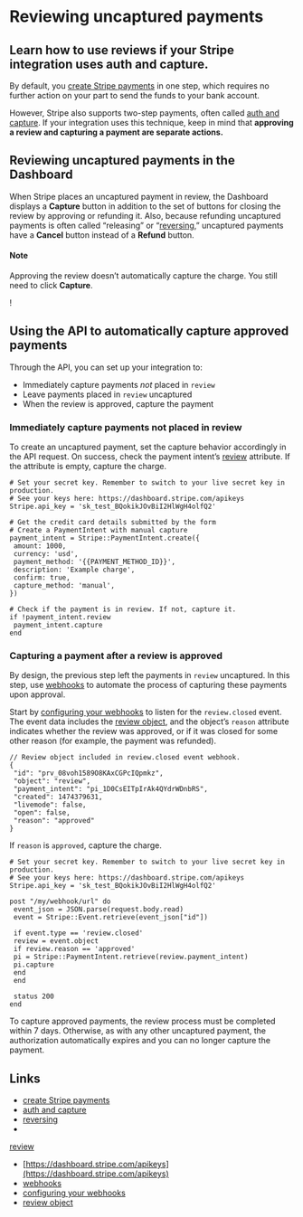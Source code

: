 # Reviewing uncaptured payments

## Learn how to use reviews if your Stripe integration uses auth and capture.

By default, you [create Stripe
payments](https://docs.stripe.com/payments/accept-a-payment) in one step, which
requires no further action on your part to send the funds to your bank account.

However, Stripe also supports two-step payments, often called [auth and
capture](https://support.stripe.com/questions/does-stripe-support-authorize-and-capture).
If your integration uses this technique, keep in mind that **approving a review
and capturing a payment are separate actions.**

## Reviewing uncaptured payments in the Dashboard

When Stripe places an uncaptured payment in review, the Dashboard displays a
**Capture** button in addition to the set of buttons for closing the review by
approving or refunding it. Also, because refunding uncaptured payments is often
called “releasing” or
“[reversing](https://docs.stripe.com/refunds#refund-requests),” uncaptured
payments have a **Cancel** button instead of a **Refund** button.

#### Note

Approving the review doesn’t automatically capture the charge. You still need to
click **Capture**.

!

## Using the API to automatically capture approved payments

Through the API, you can set up your integration to:

- Immediately capture payments *not* placed in `review`
- Leave payments placed in `review` uncaptured
- When the review is approved, capture the payment

### Immediately capture payments not placed in review

To create an uncaptured payment, set the capture behavior accordingly in the API
request. On success, check the payment intent’s
[review](https://docs.stripe.com/api/payment_intents/object#payment_intent_object-review)
attribute. If the attribute is empty, capture the charge.

```
# Set your secret key. Remember to switch to your live secret key in production.
# See your keys here: https://dashboard.stripe.com/apikeys
Stripe.api_key = 'sk_test_BQokikJOvBiI2HlWgH4olfQ2'

# Get the credit card details submitted by the form
# Create a PaymentIntent with manual capture
payment_intent = Stripe::PaymentIntent.create({
 amount: 1000,
 currency: 'usd',
 payment_method: '{{PAYMENT_METHOD_ID}}',
 description: 'Example charge',
 confirm: true,
 capture_method: 'manual',
})

# Check if the payment is in review. If not, capture it.
if !payment_intent.review
 payment_intent.capture
end
```

### Capturing a payment after a review is approved

By design, the previous step left the payments in `review` uncaptured. In this
step, use [webhooks](https://docs.stripe.com/webhooks) to automate the process
of capturing these payments upon approval.

Start by [configuring your
webhooks](https://docs.stripe.com/webhooks#register-webhook) to listen for the
`review.closed` event. The event data includes the [review
object](https://docs.stripe.com/api#review_object), and the object’s `reason`
attribute indicates whether the review was approved, or if it was closed for
some other reason (for example, the payment was refunded).

```
// Review object included in review.closed event webhook.
{
 "id": "prv_08voh1589O8KAxCGPcIQpmkz",
 "object": "review",
 "payment_intent": "pi_1D0CsEITpIrAk4QYdrWDnbRS",
 "created": 1474379631,
 "livemode": false,
 "open": false,
 "reason": "approved"
}
```

If `reason` is `approved`, capture the charge.

```
# Set your secret key. Remember to switch to your live secret key in production.
# See your keys here: https://dashboard.stripe.com/apikeys
Stripe.api_key = 'sk_test_BQokikJOvBiI2HlWgH4olfQ2'

post "/my/webhook/url" do
 event_json = JSON.parse(request.body.read)
 event = Stripe::Event.retrieve(event_json["id"])

 if event.type == 'review.closed'
 review = event.object
 if review.reason == 'approved'
 pi = Stripe::PaymentIntent.retrieve(review.payment_intent)
 pi.capture
 end
 end

 status 200
end
```

To capture approved payments, the review process must be completed within 7
days. Otherwise, as with any other uncaptured payment, the authorization
automatically expires and you can no longer capture the payment.

## Links

- [create Stripe payments](https://docs.stripe.com/payments/accept-a-payment)
- [auth and
capture](https://support.stripe.com/questions/does-stripe-support-authorize-and-capture)
- [reversing](https://docs.stripe.com/refunds#refund-requests)
-
[review](https://docs.stripe.com/api/payment_intents/object#payment_intent_object-review)
- [https://dashboard.stripe.com/apikeys](https://dashboard.stripe.com/apikeys)
- [webhooks](https://docs.stripe.com/webhooks)
- [configuring your webhooks](https://docs.stripe.com/webhooks#register-webhook)
- [review object](https://docs.stripe.com/api#review_object)